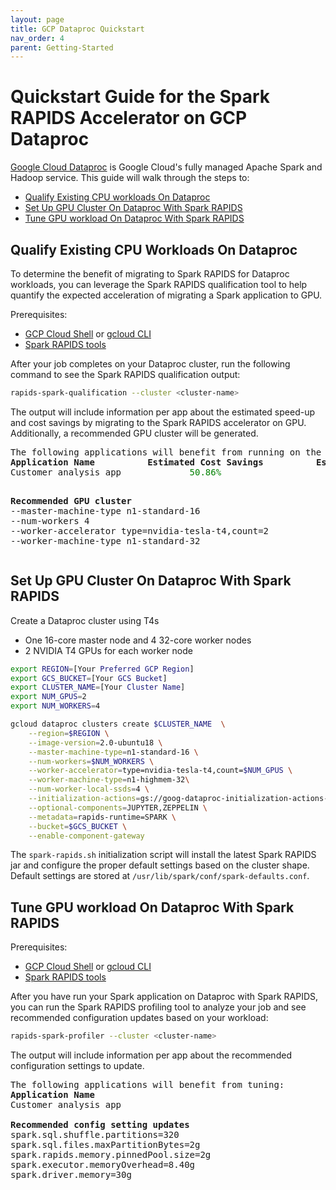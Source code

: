 ```yaml
---
layout: page
title: GCP Dataproc Quickstart
nav_order: 4
parent: Getting-Started
---
```


# Quickstart Guide for the Spark RAPIDS Accelerator on GCP Dataproc
 [Google Cloud Dataproc](https://cloud.google.com/dataproc) is Google Cloud's fully managed Apache
 Spark and Hadoop service.  This guide will walk through the steps to:

* [Qualify Existing CPU workloads On Dataproc](#qualify-existing-cpu-workloads-on-dataproc)
* [Set Up GPU Cluster On Dataproc With Spark RAPIDS](#set-up-gpu-cluster-on-dataproc-with-spark-rapids)
* [Tune GPU workload On Dataproc With Spark RAPIDS](#tune-gpu-workload-on-dataproc-with-spark-rapids)

## Qualify Existing CPU Workloads On Dataproc

To determine the benefit of migrating to Spark RAPIDS for Dataproc workloads, you can leverage the
Spark RAPIDS qualification tool to help quantify the expected acceleration of migrating a Spark
application to GPU.

Prerequisites:
* [GCP Cloud Shell](https://cloud.google.com/shell) or [gcloud CLI](https://cloud.google.com/sdk/docs/install)
* [Spark RAPIDS tools](https://pypi.org/project/rapids-spark-tools)

After your job completes on your Dataproc cluster, run the following command to see the Spark RAPIDS
qualification output:
```bash
rapids-spark-qualification --cluster <cluster-name>
```

The output will include information per app about the estimated speed-up and cost savings by migrating
to the Spark RAPIDS accelerator on GPU.  Additionally, a recommended GPU cluster will be generated.

<pre>
The following applications will benefit from running on the GPU:
<b>Application Name</b>          <b>Estimated Cost Savings</b>          <b>Estimated GPU Speedup</b>
Customer analysis app             <span style="color:green">50.86%</span>                          <span style="color:green">2.35x</span>
<p>
<b>Recommended GPU cluster</b>
--master-machine-type n1-standard-16
--num-workers 4
--worker-accelerator type=nvidia-tesla-t4,count=2
--worker-machine-type n1-standard-32
</pre>

## Set Up GPU Cluster On Dataproc With Spark RAPIDS

Create a Dataproc cluster using T4s
- One 16-core master node and 4 32-core worker nodes
- 2 NVIDIA T4 GPUs for each worker node

```bash
export REGION=[Your Preferred GCP Region]
export GCS_BUCKET=[Your GCS Bucket]
export CLUSTER_NAME=[Your Cluster Name]
export NUM_GPUS=2
export NUM_WORKERS=4

gcloud dataproc clusters create $CLUSTER_NAME  \
    --region=$REGION \
    --image-version=2.0-ubuntu18 \
    --master-machine-type=n1-standard-16 \
    --num-workers=$NUM_WORKERS \
    --worker-accelerator=type=nvidia-tesla-t4,count=$NUM_GPUS \
    --worker-machine-type=n1-highmem-32\
    --num-worker-local-ssds=4 \
    --initialization-actions=gs://goog-dataproc-initialization-actions-${REGION}/gpu/install_gpu_driver.sh,gs://goog-dataproc-initialization-actions-${REGION}/rapids/spark-rapids.sh \
    --optional-components=JUPYTER,ZEPPELIN \
    --metadata=rapids-runtime=SPARK \
    --bucket=$GCS_BUCKET \
    --enable-component-gateway
```

The `spark-rapids.sh` initialization script will install the latest Spark RAPIDS jar and configure the proper default settings based on the cluster shape.  Default settings are stored at `/usr/lib/spark/conf/spark-defaults.conf`.


## Tune GPU workload On Dataproc With Spark RAPIDS

Prerequisites:
* [GCP Cloud Shell](https://cloud.google.com/shell) or [gcloud CLI](https://cloud.google.com/sdk/docs/install)
* [Spark RAPIDS tools](https://pypi.org/project/rapids-spark-tools)

After you have run your Spark application on Dataproc with Spark RAPIDS, you can run the Spark RAPIDS profiling tool to analyze your job and see recommended configuration updates based on your workload:
```bash
rapids-spark-profiler --cluster <cluster-name>
```

The output will include information per app about the recommended configuration settings to update.

<pre>
The following applications will benefit from tuning:
<b>Application Name</b>
Customer analysis app

<b>Recommended config setting updates</b>
spark.sql.shuffle.partitions=320
spark.sql.files.maxPartitionBytes=2g
spark.rapids.memory.pinnedPool.size=2g
spark.executor.memoryOverhead=8.40g
spark.driver.memory=30g
</pre>
